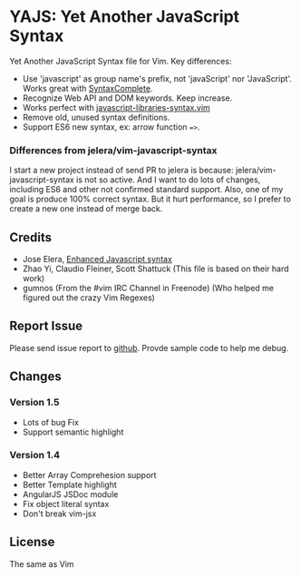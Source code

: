 YAJS: Yet Another JavaScript Syntax
===================================

Yet Another JavaScript Syntax file for Vim. Key differences:

* Use 'javascript' as group name's prefix, not 'javaScript' nor 'JavaScript'. Works great with [SyntaxComplete](https://github.com/vim-scripts/SyntaxComplete).
* Recognize Web API and DOM keywords. Keep increase.
* Works perfect with [javascript-libraries-syntax.vim](https://github.com/othree/javascript-libraries-syntax.vim)
* Remove old, unused syntax definitions.
* Support ES6 new syntax, ex: arrow function `=>`. 

### Differences from jelera/vim-javascript-syntax

I start a new project instead of send PR to jelera is because: jelera/vim-javascript-syntax is not so active. 
And I want to do lots of changes, including ES6 and other not confirmed standard support.
Also, one of my goal is produce 100% correct syntax.
But it hurt performance, so I prefer to create a new one instead of merge back.

Credits
-------

- Jose Elera, [Enhanced Javascript syntax](http://www.vim.org/scripts/script.php?script_id=3425)
- Zhao Yi, Claudio Fleiner, Scott Shattuck (This file is based on their hard work)
- gumnos (From the #vim IRC Channel in Freenode) (Who helped me figured out the crazy Vim Regexes)

Report Issue
------------

Please send issue report to [github](https://github.com/othree/yajs.vim/issues). Provde sample code to help me debug.

Changes
-------

### Version 1.5
- Lots of bug Fix
- Support semantic highlight

### Version 1.4
- Better Array Comprehesion support
- Better Template highlight
- AngularJS JSDoc module
- Fix object literal syntax
- Don't break vim-jsx

License
-------

The same as Vim

